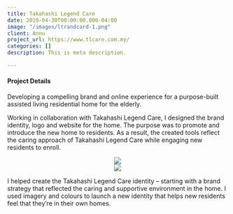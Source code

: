 ```yaml
---
title: Takahashi Legend Care
date: 2019-04-30T00:00:00.000-04:00
image: "/images/ltrandcard-1.png"
client: Annu
project_url: https://www.tlcare.com.my/
categories: []
description: This is meta description.

---
```

#### Project Details

Developing a compelling brand and online experience for a purpose-built assisted living residential home for the elderly.

Working in collaboration with Takahashi Legend Care, I designed the brand identity, logo and website for the home. The purpose was to promote and introduce the new home to residents. As a result, the created tools reflect the caring approach of Takahashi Legend Care while engaging new residents to enroll.

<div style="text-align: center"><img src="/images/logodesign.png"/></div>

<div style="text-align: center"><img src="/images/colours_and_text.png"/></div>

I helped create the Takahashi Legend Care identity – starting with a brand strategy that reflected the caring and supportive environment in the home. I used imagery and colours to launch a new identity that helps new residents feel that they’re in their own homes.

